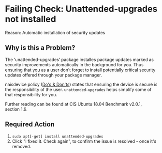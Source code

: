 # Failing Check: Unattended-upgrades not installed
Reason: Automatic installation of security updates

## Why is this a Problem?
The 'unattended-upgrades' package installes package updates marked as security improvements automatically in the background for you.
Thus ensuring that you as a user don't forget to install potentially critical security updates offered through your package manager.

naisdevice policy ([Do's & Don'ts](https://naisdevice-approval.nais.io/)) states that ensuring the device is secure is the responsibility of the user.
`unattended-upgrades` helps simplify some of that responsibility for you.

Further reading can be found at CIS Ubuntu 18.04 Benchmark v2.0.1, section 1.9.

## Required Action
1. `sudo apt[-get] install unattended-upgrades`
2. Click "I fixed it. Check again", to confirm the issue is resolved - once it's removed.
